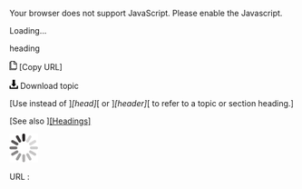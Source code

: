 Your browser does not support JavaScript. Please enable the Javascript.

Loading...

heading

![Copy URL](heading_files/Copy.png) [Copy URL]

![Download](heading_files/Download.png)
Download topic

[Use instead of ]*[head]*[ or ]*[header]*[ to refer to a topic or section heading.]

[See also ][[Headings]](https://worldready.cloudapp.net/Styleguide/Read?id=2700&topicid=36408)

![In progress](heading_files/activity-large.gif)

URL :


